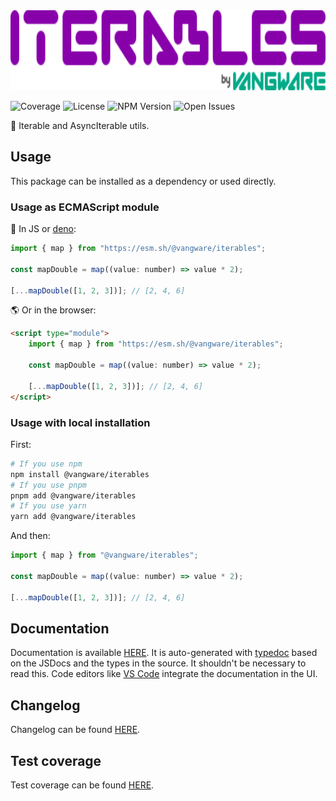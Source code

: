 <img id="logo" alt="Iterables by Vangware" src="./logo.svg" height="128" />

![Coverage][coverage-badge] ![License][license-badge]
![NPM Version][npm-version-badge] ![Open Issues][open-issues-badge]

🔁 Iterable and AsyncIterable utils.

## Usage

This package can be installed as a dependency or used directly.

### Usage as ECMAScript module

🦕 In JS or [deno][deno]:

```js
import { map } from "https://esm.sh/@vangware/iterables";

const mapDouble = map((value: number) => value * 2);

[...mapDouble([1, 2, 3])]; // [2, 4, 6]
```

🌎 Or in the browser:

```html
<script type="module">
	import { map } from "https://esm.sh/@vangware/iterables";

	const mapDouble = map((value: number) => value * 2);

	[...mapDouble([1, 2, 3])]; // [2, 4, 6]
</script>
```

### Usage with local installation

First:

```bash
# If you use npm
npm install @vangware/iterables
# If you use pnpm
pnpm add @vangware/iterables
# If you use yarn
yarn add @vangware/iterables
```

And then:

```js
import { map } from "@vangware/iterables";

const mapDouble = map((value: number) => value * 2);

[...mapDouble([1, 2, 3])]; // [2, 4, 6]
```

## Documentation

Documentation is available [HERE][documentation]. It is auto-generated with
[typedoc][typedoc] based on the JSDocs and the types in the source. It shouldn't
be necessary to read this. Code editors like [VS Code][vscode] integrate the
documentation in the UI.

## Changelog

Changelog can be found [HERE][changelog].

## Test coverage

Test coverage can be found [HERE][coverage].

<!-- Reference -->

[changelog]: https://github.com/vangware/iterables/blob/main/CHANGELOG.md
[coverage-badge]:
	https://img.shields.io/coveralls/github/vangware/iterables.svg?style=for-the-badge&labelColor=666&color=0a8&link=https://coveralls.io/github/vangware/iterables
[coverage]: https://coveralls.io/github/vangware/iterables
[deno]: https://deno.land/
[documentation]: https://iterables.vangware.com
[license-badge]:
	https://img.shields.io/npm/l/@vangware/iterables.svg?style=for-the-badge&labelColor=666&color=0a8&link=https://github.com/vangware/iterables/blob/main/LICENSE
[npm-version-badge]:
	https://img.shields.io/npm/v/@vangware/iterables.svg?style=for-the-badge&labelColor=666&color=0a8&link=https://npm.im/@vangware/iterables
[open-issues-badge]:
	https://img.shields.io/github/issues/vangware/iterables.svg?style=for-the-badge&labelColor=666&color=0a8&link=https://github.com/vangware/iterables/issues
[typedoc]: https://typedoc.org/
[vscode]: https://code.visualstudio.com/
